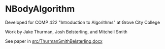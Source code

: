 # NBodyAlgorithm
Developed for COMP 422 "Introduction to Algorithms" at Grove City College

Work by Jake Thurman, Josh Belsterling, and Mitchell Smith 

See paper in [src/ThurmanSmithBelsterling.docx](src/ThurmanSmithBelsterling.docx)
